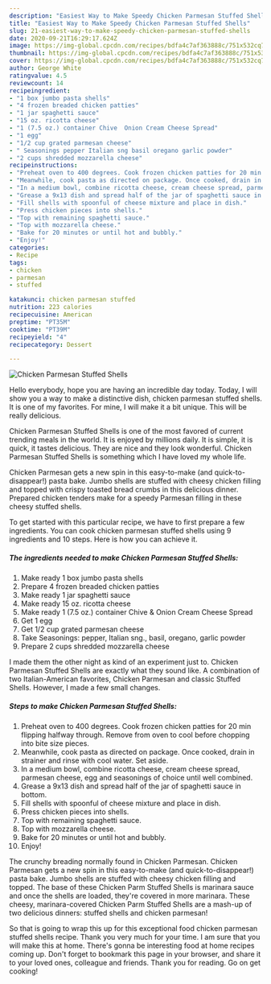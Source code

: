 ```yaml
---
description: "Easiest Way to Make Speedy Chicken Parmesan Stuffed Shells"
title: "Easiest Way to Make Speedy Chicken Parmesan Stuffed Shells"
slug: 21-easiest-way-to-make-speedy-chicken-parmesan-stuffed-shells
date: 2020-09-21T16:29:17.624Z
image: https://img-global.cpcdn.com/recipes/bdfa4c7af363888c/751x532cq70/chicken-parmesan-stuffed-shells-recipe-main-photo.jpg
thumbnail: https://img-global.cpcdn.com/recipes/bdfa4c7af363888c/751x532cq70/chicken-parmesan-stuffed-shells-recipe-main-photo.jpg
cover: https://img-global.cpcdn.com/recipes/bdfa4c7af363888c/751x532cq70/chicken-parmesan-stuffed-shells-recipe-main-photo.jpg
author: George White
ratingvalue: 4.5
reviewcount: 14
recipeingredient:
- "1 box jumbo pasta shells"
- "4 frozen breaded chicken patties"
- "1 jar spaghetti sauce"
- "15 oz. ricotta cheese"
- "1 (7.5 oz.) container Chive  Onion Cream Cheese Spread"
- "1 egg"
- "1/2 cup grated parmesan cheese"
- " Seasonings pepper Italian sng basil oregano garlic powder"
- "2 cups shredded mozzarella cheese"
recipeinstructions:
- "Preheat oven to 400 degrees. Cook frozen chicken patties for 20 min flipping halfway through. Remove from oven to cool before chopping into bite size pieces."
- "Meanwhile, cook pasta as directed on package. Once cooked, drain in strainer and rinse with cool water. Set aside."
- "In a medium bowl, combine ricotta cheese, cream cheese spread, parmesan cheese, egg and seasonings of choice until well combined."
- "Grease a 9x13 dish and spread half of the jar of spaghetti sauce in bottom."
- "Fill shells with spoonful of cheese mixture and place in dish."
- "Press chicken pieces into shells."
- "Top with remaining spaghetti sauce."
- "Top with mozzarella cheese."
- "Bake for 20 minutes or until hot and bubbly."
- "Enjoy!"
categories:
- Recipe
tags:
- chicken
- parmesan
- stuffed

katakunci: chicken parmesan stuffed 
nutrition: 223 calories
recipecuisine: American
preptime: "PT35M"
cooktime: "PT39M"
recipeyield: "4"
recipecategory: Dessert

---
```



![Chicken Parmesan Stuffed Shells](https://img-global.cpcdn.com/recipes/bdfa4c7af363888c/751x532cq70/chicken-parmesan-stuffed-shells-recipe-main-photo.jpg)

Hello everybody, hope you are having an incredible day today. Today, I will show you a way to make a distinctive dish, chicken parmesan stuffed shells. It is one of my favorites. For mine, I will make it a bit unique. This will be really delicious.

Chicken Parmesan Stuffed Shells is one of the most favored of current trending meals in the world. It is enjoyed by millions daily. It is simple, it is quick, it tastes delicious. They are nice and they look wonderful. Chicken Parmesan Stuffed Shells is something which I have loved my whole life.

Chicken Parmesan gets a new spin in this easy-to-make (and quick-to-disappear!) pasta bake. Jumbo shells are stuffed with cheesy chicken filling and topped with crispy toasted bread crumbs in this delicious dinner. Prepared chicken tenders make for a speedy Parmesan filling in these cheesy stuffed shells.


To get started with this particular recipe, we have to first prepare a few ingredients. You can cook chicken parmesan stuffed shells using 9 ingredients and 10 steps. Here is how you can achieve it.

<!--inarticleads1-->

##### The ingredients needed to make Chicken Parmesan Stuffed Shells:

1. Make ready 1 box jumbo pasta shells
1. Prepare 4 frozen breaded chicken patties
1. Make ready 1 jar spaghetti sauce
1. Make ready 15 oz. ricotta cheese
1. Make ready 1 (7.5 oz.) container Chive &amp; Onion Cream Cheese Spread
1. Get 1 egg
1. Get 1/2 cup grated parmesan cheese
1. Take  Seasonings: pepper, Italian sng., basil, oregano, garlic powder
1. Prepare 2 cups shredded mozzarella cheese


I made them the other night as kind of an experiment just to. Chicken Parmesan Stuffed Shells are exactly what they sound like. A combination of two Italian-American favorites, Chicken Parmesan and classic Stuffed Shells. However, I made a few small changes. 

<!--inarticleads2-->

##### Steps to make Chicken Parmesan Stuffed Shells:

1. Preheat oven to 400 degrees. Cook frozen chicken patties for 20 min flipping halfway through. Remove from oven to cool before chopping into bite size pieces.
1. Meanwhile, cook pasta as directed on package. Once cooked, drain in strainer and rinse with cool water. Set aside.
1. In a medium bowl, combine ricotta cheese, cream cheese spread, parmesan cheese, egg and seasonings of choice until well combined.
1. Grease a 9x13 dish and spread half of the jar of spaghetti sauce in bottom.
1. Fill shells with spoonful of cheese mixture and place in dish.
1. Press chicken pieces into shells.
1. Top with remaining spaghetti sauce.
1. Top with mozzarella cheese.
1. Bake for 20 minutes or until hot and bubbly.
1. Enjoy!


The crunchy breading normally found in Chicken Parmesan. Chicken Parmesan gets a new spin in this easy-to-make (and quick-to-disappear!) pasta bake. Jumbo shells are stuffed with cheesy chicken filling and topped. The base of these Chicken Parm Stuffed Shells is marinara sauce and once the shells are loaded, they&#39;re covered in more marinara. These cheesy, marinara-covered Chicken Parm Stuffed Shells are a mash-up of two delicious dinners: stuffed shells and chicken parmesan! 

So that is going to wrap this up for this exceptional food chicken parmesan stuffed shells recipe. Thank you very much for your time. I am sure that you will make this at home. There's gonna be interesting food at home recipes coming up. Don't forget to bookmark this page in your browser, and share it to your loved ones, colleague and friends. Thank you for reading. Go on get cooking!
